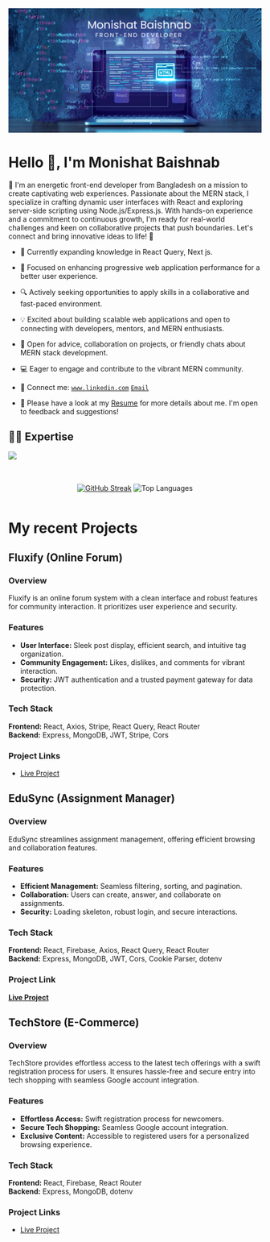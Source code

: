 <div>
  <img src="https://raw.githubusercontent.com/monishatBaishnab/monishatBaishnab/main/github.jpg" />
</div>
<h1>Hello 👋, I'm Monishat Baishnab</h1>

👋 I'm an energetic front-end developer from Bangladesh on a mission to create captivating web experiences. Passionate about the MERN stack, I specialize in crafting dynamic user interfaces with React and exploring server-side scripting using Node.js/Express.js. With hands-on experience and a commitment to continuous growth, I'm ready for real-world challenges and keen on collaborative projects that push boundaries. Let's connect and bring innovative ideas to life! 🚀
- 🌱 Currently expanding knowledge in React Query, Next js.
- 🚀 Focused on enhancing progressive web application performance for a better user experience.
- 🔍 Actively seeking opportunities to apply skills in a collaborative and fast-paced environment.
- 💡 Excited about building scalable web applications and open to connecting with developers, mentors, and MERN enthusiasts.
- 🤝 Open for advice, collaboration on projects, or friendly chats about MERN stack development.
- 💻 Eager to engage and contribute to the vibrant MERN community.
- 📧 Connect me: <a href='https://www.linkedin.com/in/monishat-baishnab666/'>`www.linkedin.com`</a>
[`Email`](mailto:baishnabmonishat@gmail.com)

- 📝 Please have a look at my <a href='https://drive.google.com/file/d/1fFCoha7beyLtg-OSpw9ZYAbnZfz3U-or/view?usp=sharing'>Resume</a> for more details about me. I'm open to feedback and suggestions!
  
## 👨‍💻 Expertise
<p>
  <div>
    <img src="https://skillicons.dev/icons?i=js,react,nodejs,express,mongodb,firebase,html,css,tailwindcss,bootstrap,sass,materialui" />
  </div>
</p>

<br />

<div style="display: flex; align-items: center; justify-content: center;">

[![GitHub Streak](https://streak-stats.demolab.com?user=monishatBaishnab&card_width=500&type=png)](https://git.io/streak-stats)
![Top Languages](https://github-readme-stats.vercel.app/api/top-langs?username=monishatbaishnab&show_icons=true&locale=en&layout=compact)

</div>

# My recent Projects

## Fluxify (Online Forum)

### Overview
Fluxify is an online forum system with a clean interface and robust features for community interaction. It prioritizes user experience and security.

### Features
- **User Interface:** Sleek post display, efficient search, and intuitive tag organization.
- **Community Engagement:** Likes, dislikes, and comments for vibrant interaction.
- **Security:** JWT authentication and a trusted payment gateway for data protection.

### Tech Stack
**Frontend:** React, Axios, Stripe, React Query, React Router  
**Backend:** Express, MongoDB, JWT, Stripe, Cors

### Project Links
- [Live Project](https://fluxify-72def.firebaseapp.com/)

## EduSync (Assignment Manager)

### Overview
EduSync streamlines assignment management, offering efficient browsing and collaboration features.

### Features
- **Efficient Management:** Seamless filtering, sorting, and pagination.
- **Collaboration:** Users can create, answer, and collaborate on assignments.
- **Security:** Loading skeleton, robust login, and secure interactions.

### Tech Stack
**Frontend:** React, Firebase, Axios, React Query, React Router  
**Backend:** Express, MongoDB, JWT, Cors, Cookie Parser, dotenv

### Project Link
[**Live Project**](https://edusync-7a3f5.web.app/)

## TechStore (E-Commerce)

### Overview
TechStore provides effortless access to the latest tech offerings with a swift registration process for users. It ensures hassle-free and secure entry into tech shopping with seamless Google account integration.

### Features
- **Effortless Access:** Swift registration process for newcomers.
- **Secure Tech Shopping:** Seamless Google account integration.
- **Exclusive Content:** Accessible to registered users for a personalized browsing experience.

### Tech Stack
**Frontend:** React, Firebase, React Router  
**Backend:** Express, MongoDB, dotenv

### Project Links
- [Live Project](https://techstore-aac9a.web.app/)

